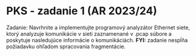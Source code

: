 # PKS - zadanie 1 (AR 2023/24)
Zadanie: Navrhnite a implementujte programový analyzátor Ethernet siete, ktorý analyzuje komunikácie v sieti zaznamenané v .pcap súbore a poskytuje nasledujúce informácie o komunikáciách.
**FYI:** zadanie nespĺňa požiadavku ohľadom spracovania fragmentácie.
